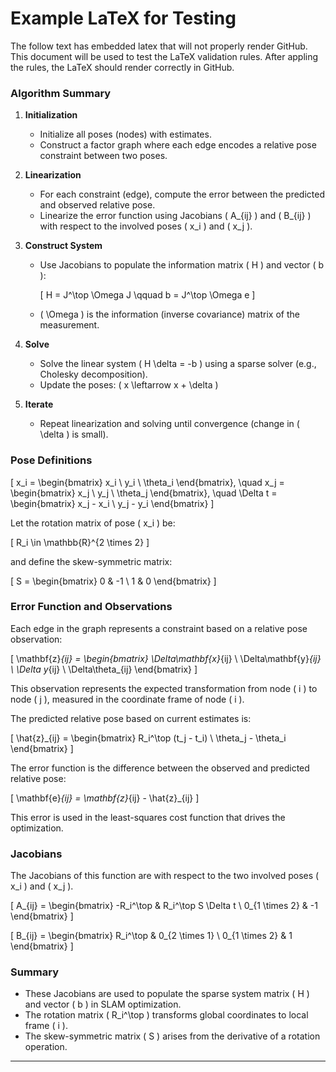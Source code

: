 # Example LaTeX for Testing
The follow text has embedded latex that will not properly render GitHub. This document will be used to test the LaTeX validation rules.  After appling the rules, the LaTeX should render correctly in GitHub.

### Algorithm Summary

1. **Initialization**

   - Initialize all poses (nodes) with estimates.
   - Construct a factor graph where each edge encodes a relative pose constraint between two poses.

2. **Linearization**

   - For each constraint (edge), compute the error between the predicted and observed relative pose.
   - Linearize the error function using Jacobians \( A_{ij} \) and \( B_{ij} \) with respect to the involved poses \( x_i \) and \( x_j \).

3. **Construct System**

   - Use Jacobians to populate the information matrix \( H \) and vector \( b \):

     \[
     H = J^\top \Omega J \qquad b = J^\top \Omega e
     \]

   - \( \Omega \) is the information (inverse covariance) matrix of the measurement.

4. **Solve**

   - Solve the linear system \( H \delta = -b \) using a sparse solver (e.g., Cholesky decomposition).
   - Update the poses: \( x \leftarrow x + \delta \)

5. **Iterate**

   - Repeat linearization and solving until convergence (change in \( \delta \) is small).

### Pose Definitions

\[
x_i = \begin{bmatrix} x_i \\ y_i \\ \theta_i \end{bmatrix}, \quad
x_j = \begin{bmatrix} x_j \\ y_j \\ \theta_j \end{bmatrix}, \quad
\Delta t = \begin{bmatrix} x_j - x_i \\ y_j - y_i \end{bmatrix}
\]

Let the rotation matrix of pose \( x_i \) be:

\[
R_i \in \mathbb{R}^{2 \times 2}
\]

and define the skew-symmetric matrix:

\[
S = \begin{bmatrix}
0 & -1 \\
1 & 0
\end{bmatrix}
\]

### Error Function and Observations

Each edge in the graph represents a constraint based on a relative pose observation:

\[
\mathbf{z}_{ij} = 
\begin{bmatrix} 
\Delta\mathbf{x}_{ij} \ \Delta\mathbf{y}_{ij} \\ 
\Delta y_{ij} \ \Delta\theta_{ij} \end{bmatrix}
\]

This observation represents the expected transformation from node \( i \) to node \( j \), measured in the coordinate frame of node \( i \).

The predicted relative pose based on current estimates is:

\[
\hat{z}_{ij} = \begin{bmatrix} 
R_i^\top (t_j - t_i) \\ 
\theta_j - \theta_i \end{bmatrix}
\]

The error function is the difference between the observed and predicted relative pose:

\[
\mathbf{e}_{ij} = \mathbf{z}_{ij} - \hat{z}_{ij}
\]

This error is used in the least-squares cost function that drives the optimization.

### Jacobians

The Jacobians of this function are with respect to the two involved poses \( x_i \) and \( x_j \).

\[
A_{ij} =
\begin{bmatrix}
-R_i^\top & R_i^\top S \Delta t \\
0_{1 \times 2} & -1
\end{bmatrix}
\]

\[
B_{ij} =
\begin{bmatrix}
R_i^\top & 0_{2 \times 1} \\
0_{1 \times 2} & 1
\end{bmatrix}
\]

### Summary

- These Jacobians are used to populate the sparse system matrix \( H \) and vector \( b \) in SLAM optimization.
- The rotation matrix \( R_i^\top \) transforms global coordinates to local frame \( i \).
- The skew-symmetric matrix \( S \) arises from the derivative of a rotation operation.

---
<br><br><br><br>

